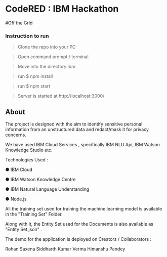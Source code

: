 
# CodeRED : IBM Hackathon

#Off the Grid
### Instruction to run
> Clone the repo into your PC

> Open command prompt / terminal

>Move into the directory ibm

>run $ npm install

>run $ npm start

> Server is started at http://localhost:3000/

## About

The project is designed with the aim to identify sensitive personal information from an unstructured data and redact/mask it for privacy concerns. 

We have used IBM Cloud Services , specifically IBM NLU Api, IBM Watson Knowledge Studio etc.

Technologies Used :

● IBM Cloud

● IBM Watson Knowledge Centre	

● IBM Natural Language Understanding	
	
● Node.js

All the training set used for training the machine learning model is available in the "Training Set" Folder.

Along with it, the Entity Set used for the Documents is also available as "Entity Set.json" .

The demo for the application is deployed on 
Creators / Collaborators :

Rohan Saxena		Siddharth Kumar Verma		Himanshu Pandey
